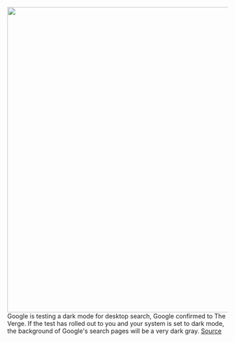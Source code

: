 <img src='https://cdn.vox-cdn.com/thumbor/HlaFxlO1O--af_6g6N0iG_5CvTM=/0x0:1147x769/1200x800/filters:focal(483x294:665x476)/cdn.vox-cdn.com/uploads/chorus_image/image/68799458/capture.0.png' width='700px' /><br/>
Google is testing a dark mode for desktop search, Google confirmed to The Verge. If the test has rolled out to you and your system is set to dark mode, the background of Google's search pages will be a very dark gray.
<a href='https://www.theverge.com/2021/2/10/22276553/google-search-dark-mode-desktop'> Source <a/>